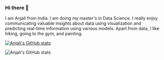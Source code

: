 ### Hi there 👋

I am Anjali from India. I am doing my master's in Data Science. I really enjoy communicating valuable insights about data using visualization and predicting real-time information using various models. Apart from data, I like hiking, going to the gym, and painting.

[![Anjali's GitHub stats](https://github-readme-stats.vercel.app/api?username=ianjali)](https://github.com/ianjali/github-readme-stats)

![Anjali's GitHub stats](https://github-readme-stats.vercel.app/api?username=ianjali&show_icons=true&theme=radical)
